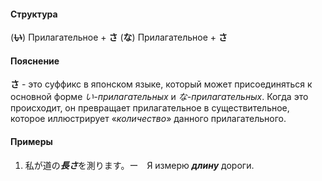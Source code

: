 #### Структура
(**~~い~~**) Прилагательное + **さ**
(**な**) Прилагательное + **さ**
#### Пояснение
**さ** - это суффикс в японском языке, который может присоединяться к основной форме *い-прилагательных* и *な-прилагательных*. Когда это происходит, он превращает прилагательное в существительное, которое иллюстрирует «*количество*» данного прилагательного. 
#### Примеры
1. 私が道の***長さ***を測ります。ー　Я измерю ***длину*** дороги.
